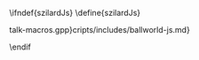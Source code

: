 \ifndef{szilardJs}
\define{szilardJs}

talk-macros.gpp}cripts/includes/ballworld-js.md}
<script src="\scriptsDir/ballworld/szilard.js"></script>


\endif
